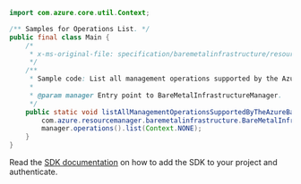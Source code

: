 ```java
import com.azure.core.util.Context;

/** Samples for Operations List. */
public final class Main {
    /*
     * x-ms-original-file: specification/baremetalinfrastructure/resource-manager/Microsoft.BareMetalInfrastructure/stable/2021-08-09/examples/AzureBareMetalOperations_List.json
     */
    /**
     * Sample code: List all management operations supported by the AzureBareMetal RP.
     *
     * @param manager Entry point to BareMetalInfrastructureManager.
     */
    public static void listAllManagementOperationsSupportedByTheAzureBareMetalRP(
        com.azure.resourcemanager.baremetalinfrastructure.BareMetalInfrastructureManager manager) {
        manager.operations().list(Context.NONE);
    }
}
```

Read the [SDK documentation](https://github.com/Azure/azure-sdk-for-java/blob/azure-resourcemanager-baremetalinfrastructure_1.0.0-beta.1/sdk/baremetalinfrastructure/azure-resourcemanager-baremetalinfrastructure/README.md) on how to add the SDK to your project and authenticate.
